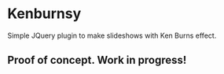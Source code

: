 # Kenburnsy

Simple JQuery plugin to make slideshows with Ken Burns effect.

## Proof of concept. Work in progress!
